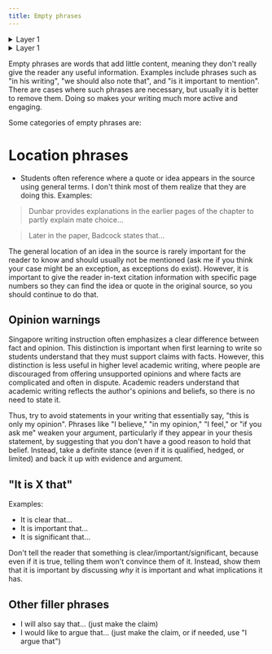 ```yaml
---
title: Empty phrases
---
```


<details>
  <summary>Layer 1</summary>

  Content for layer 1.

  <details>
    <summary>Layer 2</summary>

    Content for layer 2.

    <details>
      <summary>Layer 3</summary>

      Content for layer 3.

      <details>
        <summary>Layer 4</summary>

        Content for layer 4.

      </details>

    </details>

  </details>

</details>

<details>
  <summary>Layer 1</summary>
  <p>Content for layer 1.</p>

  <details>
    <summary>Layer 2</summary>
    <p>Content for layer 2.</p>

    <details>
      <summary>Layer 3</summary>
      <p>Content for layer 3.</p>

      <details>
        <summary>Layer 4</summary>
        <p>Content for layer 4.</p>
      </details>

    </details>

  </details>

</details>

Empty phrases are words that add little content, meaning they don't really give the reader any useful information. Examples include phrases such as "in his writing", "we should also note that", and "is it important to mention". There are cases where such phrases are necessary, but usually it is better to remove them. Doing so makes your writing much more active and engaging.

Some categories of empty phrases are:

# Location phrases

- Students often reference where a quote or idea appears in the source using general terms. I don't think most of them realize that they are doing this. Examples:

> Dunbar provides explanations in the earlier pages of the chapter to partly explain mate choice...

> Later in the paper, Badcock states that...

The general location of an idea in the source is rarely important for the reader to know and should usually not be mentioned (ask me if you think your case might be an exception, as exceptions do exist). However, it is important to give the reader in-text citation information with specific page numbers so they can find the idea or quote in the original source, so you should continue to do that.

## Opinion warnings

Singapore writing instruction often emphasizes a clear difference between fact and opinion. This distinction is important when first learning to write so students understand that they must support claims with facts.  However, this distinction is less useful in higher level academic writing,  where people are discouraged from offering unsupported opinions and where facts are complicated and often in dispute. Academic readers understand that academic writing reflects the author's opinions and beliefs, so there is no need to state it.

Thus, try to avoid statements in your writing that essentially say, "this is only my opinion".  Phrases like "I believe," "in my opinion," "I feel," or "if you ask me" weaken your argument, particularly if they appear in your thesis statement, by suggesting that you don't have a good reason to hold that belief. Instead, take a definite stance (even if it is qualified, hedged, or limited) and back it up with evidence and argument.

## "It is X that"

Examples:

- It is clear that...
- It is important that...
- It is significant that...

Don't tell the reader that something is clear/important/significant, because even if it is true, telling them won't convince them of it. Instead, show them that it is important by discussing *why* it is important and what implications it has.

## Other filler phrases

- I will also say that... (just make the claim)
- I would like to argue that... (just make the claim, or if needed, use "I argue that")
